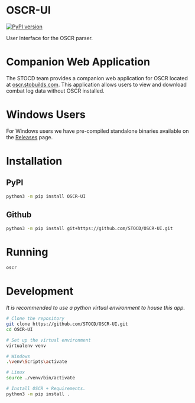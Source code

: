 # OSCR-UI

[![PyPI version](https://badge.fury.io/py/OSCR-UI.svg)](https://badge.fury.io/py/OSCR-UI)

User Interface for the OSCR parser. 

# Companion Web Application

The STOCD team provides a companion web application for OSCR located at [oscr.stobuilds.com](https://oscr.stobuilds.com).
This application allows users to view and download combat log data without OSCR installed.

# Windows Users

For Windows users we have pre-compiled standalone binaries available on the [Releases](https://github.com/STOCD/OSCR-UI/releases) page.

# Installation

## PyPI

```bash
python3 -m pip install OSCR-UI
```

## Github

```bash
python3 -m pip install git+https://github.com/STOCD/OSCR-UI.git
```

# Running

```bash
oscr
```

# Development

*It is recommended to use a python virtual environment to house this app.*

```bash
# Clone the repository
git clone https://github.com/STOCD/OSCR-UI.git
cd OSCR-UI

# Set up the virtual environment
virtualenv venv

# Windows
.\venv\Scripts\activate

# Linux
source ./venv/bin/activate

# Install OSCR + Requirements.
python3 -m pip install .
```
